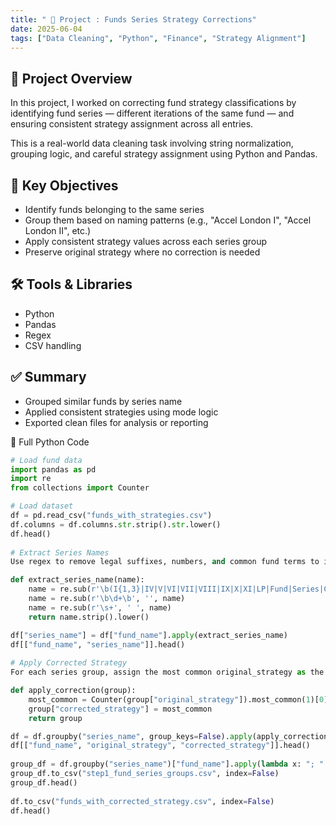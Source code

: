 ```yaml
---
title: " 🔎 Project : Funds Series Strategy Corrections"
date: 2025-06-04
tags: ["Data Cleaning", "Python", "Finance", "Strategy Alignment"]
---
```



## 🎯 Project Overview

In this project, I worked on correcting fund strategy classifications by identifying fund series — different iterations of the same fund — and ensuring consistent strategy assignment across all entries.

This is a real-world data cleaning task involving string normalization, grouping logic, and careful strategy assignment using Python and Pandas.

## 🧠 Key Objectives

- Identify funds belonging to the same series
- Group them based on naming patterns (e.g., "Accel London I", "Accel London II", etc.)
- Apply consistent strategy values across each series group
- Preserve original strategy where no correction is needed

## 🛠 Tools & Libraries

- Python
- Pandas
- Regex
- CSV handling

## ✅ Summary
- Grouped similar funds by series name
- Applied consistent strategies using mode logic
- Exported clean files for analysis or reporting

📎 Full Python Code 
```py
# Load fund data
import pandas as pd
import re
from collections import Counter

# Load dataset
df = pd.read_csv("funds_with_strategies.csv")
df.columns = df.columns.str.strip().str.lower()
df.head()
     
# Extract Series Names
Use regex to remove legal suffixes, numbers, and common fund terms to isolate the base series name.

def extract_series_name(name):
    name = re.sub(r'\b(I{1,3}|IV|V|VI|VII|VIII|IX|X|XI|LP|Fund|Series|Capital|Fund I LLC)\b', '', name, flags=re.IGNORECASE)
    name = re.sub(r'\b\d+\b', '', name)
    name = re.sub(r'\s+', ' ', name)
    return name.strip().lower()

df["series_name"] = df["fund_name"].apply(extract_series_name)
df[["fund_name", "series_name"]].head()
     
# Apply Corrected Strategy
For each series group, assign the most common original_strategy as the corrected_strategy.

def apply_correction(group):
    most_common = Counter(group["original_strategy"]).most_common(1)[0][0]
    group["corrected_strategy"] = most_common
    return group

df = df.groupby("series_name", group_keys=False).apply(apply_correction)
df[["fund_name", "original_strategy", "corrected_strategy"]].head()
     
group_df = df.groupby("series_name")["fund_name"].apply(lambda x: "; ".join(sorted(x))).reset_index()
group_df.to_csv("step1_fund_series_groups.csv", index=False)
group_df.head()
     
df.to_csv("funds_with_corrected_strategy.csv", index=False)
df.head()
     


